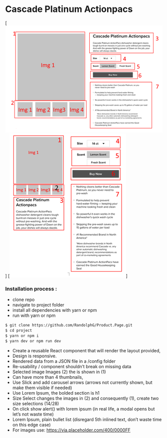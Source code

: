 # Cascade Platinum Actionpacs

[![IMG_00](_img_00.png)]
[![IMG_00](_img_03.png)]

### Installation process :

- clone repo
- navigate to project folder
- install all dependencies with yarn or npm
- run with yarn or npm


```bash
$ git clone https://github.com/RandolphG/Product.Page.git
$ cd project
$ yarn or npm i
$ yarn dev or npm run dev
```

-	Create a reusable React component that will render the layout provided,
-   Design is responsive. 
-	Rendered data from a JSON file in a /config folder
-	Re-usability / component shouldn’t break on missing data
-	Selected image Images (2) the is shown in (1)
-	Can have more than 4 thumbnails, 
-	Use Slick and add carousel arrows (arrows not currently shown, but make them visible if needed)
-	Use Lorem Ipsum, the bolded section is h1
-	Size Select changes the images in (2) and consequently (1), create two size selections (14/28)
-	On click show alert() with lorem ipsum (in real life, a modal opens but let’s not waste time)
-	Lorem Ipsum, plain bullet list (disregard 5th inlined text, don’t waste time on this edge case)
-	For images use: https://via.placeholder.com/400/0000FF
